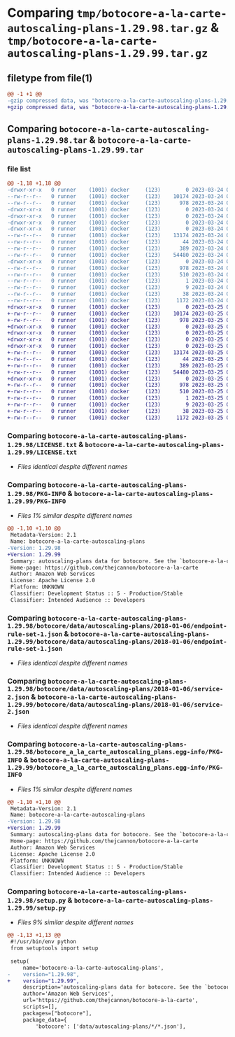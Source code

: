 # Comparing `tmp/botocore-a-la-carte-autoscaling-plans-1.29.98.tar.gz` & `tmp/botocore-a-la-carte-autoscaling-plans-1.29.99.tar.gz`

## filetype from file(1)

```diff
@@ -1 +1 @@
-gzip compressed data, was "botocore-a-la-carte-autoscaling-plans-1.29.98.tar", last modified: Fri Mar 24 01:24:08 2023, max compression
+gzip compressed data, was "botocore-a-la-carte-autoscaling-plans-1.29.99.tar", last modified: Sat Mar 25 01:22:27 2023, max compression
```

## Comparing `botocore-a-la-carte-autoscaling-plans-1.29.98.tar` & `botocore-a-la-carte-autoscaling-plans-1.29.99.tar`

### file list

```diff
@@ -1,18 +1,18 @@
-drwxr-xr-x   0 runner    (1001) docker     (123)        0 2023-03-24 01:24:08.557840 botocore-a-la-carte-autoscaling-plans-1.29.98/
--rw-r--r--   0 runner    (1001) docker     (123)    10174 2023-03-24 01:24:08.000000 botocore-a-la-carte-autoscaling-plans-1.29.98/LICENSE.txt
--rw-r--r--   0 runner    (1001) docker     (123)      978 2023-03-24 01:24:08.557840 botocore-a-la-carte-autoscaling-plans-1.29.98/PKG-INFO
-drwxr-xr-x   0 runner    (1001) docker     (123)        0 2023-03-24 01:24:08.553840 botocore-a-la-carte-autoscaling-plans-1.29.98/botocore/
-drwxr-xr-x   0 runner    (1001) docker     (123)        0 2023-03-24 01:24:08.553840 botocore-a-la-carte-autoscaling-plans-1.29.98/botocore/data/
-drwxr-xr-x   0 runner    (1001) docker     (123)        0 2023-03-24 01:24:08.553840 botocore-a-la-carte-autoscaling-plans-1.29.98/botocore/data/autoscaling-plans/
-drwxr-xr-x   0 runner    (1001) docker     (123)        0 2023-03-24 01:24:08.557840 botocore-a-la-carte-autoscaling-plans-1.29.98/botocore/data/autoscaling-plans/2018-01-06/
--rw-r--r--   0 runner    (1001) docker     (123)    13174 2023-03-24 01:23:57.000000 botocore-a-la-carte-autoscaling-plans-1.29.98/botocore/data/autoscaling-plans/2018-01-06/endpoint-rule-set-1.json
--rw-r--r--   0 runner    (1001) docker     (123)       44 2023-03-24 01:23:57.000000 botocore-a-la-carte-autoscaling-plans-1.29.98/botocore/data/autoscaling-plans/2018-01-06/examples-1.json
--rw-r--r--   0 runner    (1001) docker     (123)      389 2023-03-24 01:23:57.000000 botocore-a-la-carte-autoscaling-plans-1.29.98/botocore/data/autoscaling-plans/2018-01-06/paginators-1.json
--rw-r--r--   0 runner    (1001) docker     (123)    54480 2023-03-24 01:23:57.000000 botocore-a-la-carte-autoscaling-plans-1.29.98/botocore/data/autoscaling-plans/2018-01-06/service-2.json
-drwxr-xr-x   0 runner    (1001) docker     (123)        0 2023-03-24 01:24:08.557840 botocore-a-la-carte-autoscaling-plans-1.29.98/botocore_a_la_carte_autoscaling_plans.egg-info/
--rw-r--r--   0 runner    (1001) docker     (123)      978 2023-03-24 01:24:08.000000 botocore-a-la-carte-autoscaling-plans-1.29.98/botocore_a_la_carte_autoscaling_plans.egg-info/PKG-INFO
--rw-r--r--   0 runner    (1001) docker     (123)      510 2023-03-24 01:24:08.000000 botocore-a-la-carte-autoscaling-plans-1.29.98/botocore_a_la_carte_autoscaling_plans.egg-info/SOURCES.txt
--rw-r--r--   0 runner    (1001) docker     (123)        1 2023-03-24 01:24:08.000000 botocore-a-la-carte-autoscaling-plans-1.29.98/botocore_a_la_carte_autoscaling_plans.egg-info/dependency_links.txt
--rw-r--r--   0 runner    (1001) docker     (123)        9 2023-03-24 01:24:08.000000 botocore-a-la-carte-autoscaling-plans-1.29.98/botocore_a_la_carte_autoscaling_plans.egg-info/top_level.txt
--rw-r--r--   0 runner    (1001) docker     (123)       38 2023-03-24 01:24:08.557840 botocore-a-la-carte-autoscaling-plans-1.29.98/setup.cfg
--rw-r--r--   0 runner    (1001) docker     (123)     1172 2023-03-24 01:24:08.000000 botocore-a-la-carte-autoscaling-plans-1.29.98/setup.py
+drwxr-xr-x   0 runner    (1001) docker     (123)        0 2023-03-25 01:22:27.166593 botocore-a-la-carte-autoscaling-plans-1.29.99/
+-rw-r--r--   0 runner    (1001) docker     (123)    10174 2023-03-25 01:22:26.000000 botocore-a-la-carte-autoscaling-plans-1.29.99/LICENSE.txt
+-rw-r--r--   0 runner    (1001) docker     (123)      978 2023-03-25 01:22:27.166593 botocore-a-la-carte-autoscaling-plans-1.29.99/PKG-INFO
+drwxr-xr-x   0 runner    (1001) docker     (123)        0 2023-03-25 01:22:27.162592 botocore-a-la-carte-autoscaling-plans-1.29.99/botocore/
+drwxr-xr-x   0 runner    (1001) docker     (123)        0 2023-03-25 01:22:27.162592 botocore-a-la-carte-autoscaling-plans-1.29.99/botocore/data/
+drwxr-xr-x   0 runner    (1001) docker     (123)        0 2023-03-25 01:22:27.162592 botocore-a-la-carte-autoscaling-plans-1.29.99/botocore/data/autoscaling-plans/
+drwxr-xr-x   0 runner    (1001) docker     (123)        0 2023-03-25 01:22:27.166593 botocore-a-la-carte-autoscaling-plans-1.29.99/botocore/data/autoscaling-plans/2018-01-06/
+-rw-r--r--   0 runner    (1001) docker     (123)    13174 2023-03-25 01:22:12.000000 botocore-a-la-carte-autoscaling-plans-1.29.99/botocore/data/autoscaling-plans/2018-01-06/endpoint-rule-set-1.json
+-rw-r--r--   0 runner    (1001) docker     (123)       44 2023-03-25 01:22:12.000000 botocore-a-la-carte-autoscaling-plans-1.29.99/botocore/data/autoscaling-plans/2018-01-06/examples-1.json
+-rw-r--r--   0 runner    (1001) docker     (123)      389 2023-03-25 01:22:12.000000 botocore-a-la-carte-autoscaling-plans-1.29.99/botocore/data/autoscaling-plans/2018-01-06/paginators-1.json
+-rw-r--r--   0 runner    (1001) docker     (123)    54480 2023-03-25 01:22:12.000000 botocore-a-la-carte-autoscaling-plans-1.29.99/botocore/data/autoscaling-plans/2018-01-06/service-2.json
+drwxr-xr-x   0 runner    (1001) docker     (123)        0 2023-03-25 01:22:27.166593 botocore-a-la-carte-autoscaling-plans-1.29.99/botocore_a_la_carte_autoscaling_plans.egg-info/
+-rw-r--r--   0 runner    (1001) docker     (123)      978 2023-03-25 01:22:27.000000 botocore-a-la-carte-autoscaling-plans-1.29.99/botocore_a_la_carte_autoscaling_plans.egg-info/PKG-INFO
+-rw-r--r--   0 runner    (1001) docker     (123)      510 2023-03-25 01:22:27.000000 botocore-a-la-carte-autoscaling-plans-1.29.99/botocore_a_la_carte_autoscaling_plans.egg-info/SOURCES.txt
+-rw-r--r--   0 runner    (1001) docker     (123)        1 2023-03-25 01:22:27.000000 botocore-a-la-carte-autoscaling-plans-1.29.99/botocore_a_la_carte_autoscaling_plans.egg-info/dependency_links.txt
+-rw-r--r--   0 runner    (1001) docker     (123)        9 2023-03-25 01:22:27.000000 botocore-a-la-carte-autoscaling-plans-1.29.99/botocore_a_la_carte_autoscaling_plans.egg-info/top_level.txt
+-rw-r--r--   0 runner    (1001) docker     (123)       38 2023-03-25 01:22:27.166593 botocore-a-la-carte-autoscaling-plans-1.29.99/setup.cfg
+-rw-r--r--   0 runner    (1001) docker     (123)     1172 2023-03-25 01:22:26.000000 botocore-a-la-carte-autoscaling-plans-1.29.99/setup.py
```

### Comparing `botocore-a-la-carte-autoscaling-plans-1.29.98/LICENSE.txt` & `botocore-a-la-carte-autoscaling-plans-1.29.99/LICENSE.txt`

 * *Files identical despite different names*

### Comparing `botocore-a-la-carte-autoscaling-plans-1.29.98/PKG-INFO` & `botocore-a-la-carte-autoscaling-plans-1.29.99/PKG-INFO`

 * *Files 1% similar despite different names*

```diff
@@ -1,10 +1,10 @@
 Metadata-Version: 2.1
 Name: botocore-a-la-carte-autoscaling-plans
-Version: 1.29.98
+Version: 1.29.99
 Summary: autoscaling-plans data for botocore. See the `botocore-a-la-carte` package for more info.
 Home-page: https://github.com/thejcannon/botocore-a-la-carte
 Author: Amazon Web Services
 License: Apache License 2.0
 Platform: UNKNOWN
 Classifier: Development Status :: 5 - Production/Stable
 Classifier: Intended Audience :: Developers
```

### Comparing `botocore-a-la-carte-autoscaling-plans-1.29.98/botocore/data/autoscaling-plans/2018-01-06/endpoint-rule-set-1.json` & `botocore-a-la-carte-autoscaling-plans-1.29.99/botocore/data/autoscaling-plans/2018-01-06/endpoint-rule-set-1.json`

 * *Files identical despite different names*

### Comparing `botocore-a-la-carte-autoscaling-plans-1.29.98/botocore/data/autoscaling-plans/2018-01-06/service-2.json` & `botocore-a-la-carte-autoscaling-plans-1.29.99/botocore/data/autoscaling-plans/2018-01-06/service-2.json`

 * *Files identical despite different names*

### Comparing `botocore-a-la-carte-autoscaling-plans-1.29.98/botocore_a_la_carte_autoscaling_plans.egg-info/PKG-INFO` & `botocore-a-la-carte-autoscaling-plans-1.29.99/botocore_a_la_carte_autoscaling_plans.egg-info/PKG-INFO`

 * *Files 1% similar despite different names*

```diff
@@ -1,10 +1,10 @@
 Metadata-Version: 2.1
 Name: botocore-a-la-carte-autoscaling-plans
-Version: 1.29.98
+Version: 1.29.99
 Summary: autoscaling-plans data for botocore. See the `botocore-a-la-carte` package for more info.
 Home-page: https://github.com/thejcannon/botocore-a-la-carte
 Author: Amazon Web Services
 License: Apache License 2.0
 Platform: UNKNOWN
 Classifier: Development Status :: 5 - Production/Stable
 Classifier: Intended Audience :: Developers
```

### Comparing `botocore-a-la-carte-autoscaling-plans-1.29.98/setup.py` & `botocore-a-la-carte-autoscaling-plans-1.29.99/setup.py`

 * *Files 9% similar despite different names*

```diff
@@ -1,13 +1,13 @@
 #!/usr/bin/env python
 from setuptools import setup
 
 setup(
     name='botocore-a-la-carte-autoscaling-plans',
-    version="1.29.98",
+    version="1.29.99",
     description='autoscaling-plans data for botocore. See the `botocore-a-la-carte` package for more info.',
     author='Amazon Web Services',
     url='https://github.com/thejcannon/botocore-a-la-carte',
     scripts=[],
     packages=["botocore"],
     package_data={
         'botocore': ['data/autoscaling-plans/*/*.json'],
```

